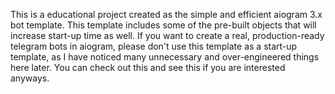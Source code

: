 This is a educational project created as the simple and efficient aiogram 3.x bot template. This template includes some of the pre-built objects that will increase start-up time as well. If you want to create a real, production-ready telegram bots in aiogram, please don't use this template as a start-up template, as I have noticed many unnecessary and over-engineered things here later. You can check out this and see this if you are interested anyways.

